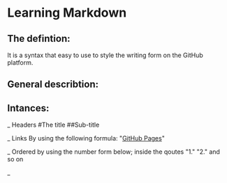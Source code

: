 # Learning Markdown
## The defintion:
It is a syntax that easy to use to style the writing form on the GitHub platform.

## General describtion:

## Intances:
_ Headers
#The title
##Sub-title

_ Links
By using the following formula:
"[GitHub Pages](https://pages.github.com/)"

_ Ordered 
by using the number form below; inside the qoutes
"1."
"2." and so on

_ 


